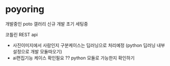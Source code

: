 # poyoring

개발중인 poto 갤러리 신규 개발 초기 세팅중

코틀린 REST api 

- 사진이미지에서 사람인지 구분케이스는 딥러닝으로 처리예정 (python 딥러닝 내부설정으로 개발 모듈따오기)
- ai편집기능 케이스 확인필요 ?? python 모듈로 가능한지 확인하기
